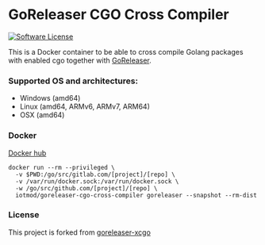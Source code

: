 # GoReleaser CGO Cross Compiler

[![Software License](https://img.shields.io/badge/license-MIT-brightgreen.svg?style=for-the-badge)](/LICENSE)

This is a Docker container to be able to cross compile Golang packages with enabled cgo together with [GoReleaser](https://goreleaser.com/).

### Supported OS and architectures:
* Windows (amd64)
* Linux (amd64, ARMv6, ARMv7, ARM64)
* OSX (amd64)

### Docker

[Docker hub](https://hub.docker.com/r/iotmod/goreleaser-cgo-cross-compiler)

```Docker
docker run --rm --privileged \
  -v $PWD:/go/src/gitlab.com/[project]/[repo] \
  -v /var/run/docker.sock:/var/run/docker.sock \
  -w /go/src/github.com/[project]/[repo] \
  iotmod/goreleaser-cgo-cross-compiler goreleaser --snapshot --rm-dist
```

### License
This project is forked from [goreleaser-xcgo](https://github.com/mailchain/goreleaser-xcgo)